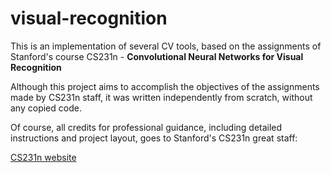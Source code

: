 # visual-recognition
This is an implementation of several CV tools, based on the assignments of Stanford's course CS231n - 
**Convolutional Neural Networks for Visual Recognition**

Although this project aims to accomplish the objectives of the assignments made by CS231n staff, it was written independently from scratch, without any copied code.

Of course, all credits for professional guidance, including detailed instructions and project layout, goes to Stanford's CS231n great staff:

[CS231n website](http://cs231n.stanford.edu/)
